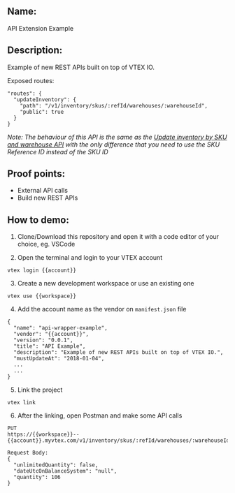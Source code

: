 ## Name:
API Extension Example

## Description:
Example of new REST APIs built on top of VTEX IO.

Exposed routes:
```
"routes": {
  "updateInventory": {
    "path": "/v1/inventory/skus/:refId/warehouses/:warehouseId",
    "public": true
  }
}
```

_Note: The behaviour of this API is the same as the [Update inventory by SKU and warehouse API](https://developers.vtex.com/docs/api-reference/logistics-api#put-/api/logistics/pvt/inventory/skus/-skuId-/warehouses/-warehouseId-) with the only difference that you need to use the SKU Reference ID instead of the SKU ID_

## Proof points:
- External API calls
- Build new REST APIs

## How to demo:

1. Clone/Download this repository and open it with a code editor of your choice, eg. VSCode

2. Open the terminal and login to your VTEX account

```
vtex login {{account}}
```

3. Create a new development workspace or use an existing one

```
vtex use {{workspace}}
```

4. Add the account name as the vendor on `manifest.json` file

```
{
  "name": "api-wrapper-example",
  "vendor": "{{account}}",
  "version": "0.0.1",
  "title": "API Example",
  "description": "Example of new REST APIs built on top of VTEX IO.",
  "mustUpdateAt": "2018-01-04",
  ...
  ...
}
```

5. Link the project

```
vtex link
```

6. After the linking, open Postman and make some API calls

```
PUT
https://{{workspace}}--{{account}}.myvtex.com/v1/inventory/skus/:refId/warehouses/:warehouseId

Request Body:
{
  "unlimitedQuantity": false,
  "dateUtcOnBalanceSystem": "null",
  "quantity": 106
}
```
